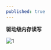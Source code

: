 ```yaml
---
published: true
---
```


**驱动级内存读写**

![1](https://www.cnblogs.com/images/cnblogs_com/slover/1202587/o_qddx.jpg)
